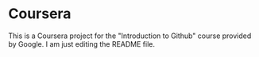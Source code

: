 # Coursera
This is a Coursera project for the "Introduction to Github" course provided by Google.
I am just editing the README file.
